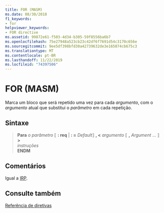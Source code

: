 ```yaml
---
title: FOR (MASM)
ms.date: 08/30/2018
f1_keywords:
- for
helpviewer_keywords:
- FOR directive
ms.assetid: 99872e61-f503-4d34-b305-59f8556ba6b7
ms.openlocfilehash: 75e27948a523cb23c42df6f7691d54c3170c656e
ms.sourcegitcommit: 9ee5df398bfd30a42739632de3e165874cb675c3
ms.translationtype: MT
ms.contentlocale: pt-BR
ms.lasthandoff: 11/22/2019
ms.locfileid: "74397506"
---
```

# <a name="for-masm"></a>FOR (MASM)

Marca um bloco que será repetido uma vez para cada *argumento*, com o *argumento* atual que substitui o *parâmetro* em cada repetição.

## <a name="syntax"></a>Sintaxe

> **Para** *o parâmetro* ⟦ **: req** |  __: =__ *Default*⟧ **, \<** _argumento_ ⟦ __,__ *Argument* ... ⟧ **>** \
> *instruções*\
> **ENDM**

## <a name="remarks"></a>Comentários

Igual a [IRP](../../assembler/masm/irp.md).

## <a name="see-also"></a>Consulte também

[Referência de diretivas](directives-reference.md)
